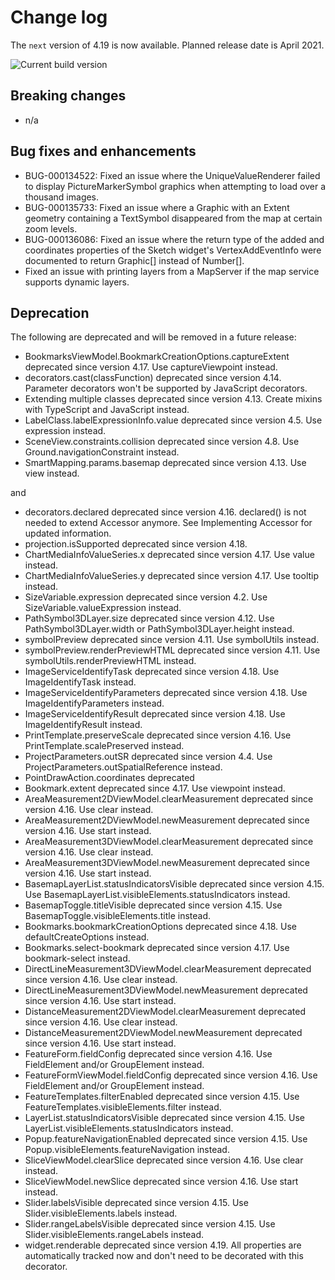 # Change log

The `next` version of 4.19 is now available.  Planned release date is April 2021.

![Current build version](https://img.shields.io/npm/v/arcgis-js-api/next?label=Current%20build)

## Breaking changes

* n/a 

## Bug fixes and enhancements

* BUG-000134522: Fixed an issue where the UniqueValueRenderer failed to display PictureMarkerSymbol graphics when attempting to load over a thousand images.
* BUG-000135733: Fixed an issue where a Graphic with an Extent geometry containing a TextSymbol disappeared from the map at certain zoom levels.
* BUG-000136086: Fixed an issue where the return type of the added and coordinates properties of the Sketch widget's VertexAddEventInfo were documented to return Graphic[] instead of Number[].
* Fixed an issue with printing layers from a MapServer if the map service supports dynamic layers.

## Deprecation

The following are deprecated and will be removed in a future release:

* BookmarksViewModel.BookmarkCreationOptions.captureExtent deprecated since version 4.17. Use captureViewpoint instead.
* decorators.cast(classFunction) deprecated since version 4.14. Parameter decorators won't be supported by JavaScript decorators.
* Extending multiple classes deprecated since version 4.13. Create mixins with TypeScript and JavaScript instead.
* LabelClass.labelExpressionInfo.value deprecated since version 4.5. Use expression instead.
* SceneView.constraints.collision deprecated since version 4.8. Use Ground.navigationConstraint instead.
* SmartMapping.params.basemap deprecated since version 4.13. Use view instead.

and

* decorators.declared deprecated since version 4.16. declared() is not needed to extend Accessor anymore. See Implementing Accessor for updated information.
* projection.isSupported deprecated since version 4.18.
* ChartMediaInfoValueSeries.x deprecated since version 4.17. Use value instead.
* ChartMediaInfoValueSeries.y deprecated since version 4.17. Use tooltip instead.
* SizeVariable.expression deprecated since version 4.2. Use SizeVariable.valueExpression instead.
* PathSymbol3DLayer.size deprecated since version 4.12. Use PathSymbol3DLayer.width or PathSymbol3DLayer.height instead.
* symbolPreview deprecated since version 4.11. Use symbolUtils instead.
* symbolPreview.renderPreviewHTML deprecated since version 4.11. Use symbolUtils.renderPreviewHTML instead.
* ImageServiceIdentifyTask deprecated since version 4.18. Use ImageIdentifyTask instead.
* ImageServiceIdentifyParameters deprecated since version 4.18. Use ImageIdentifyParameters instead.
* ImageServiceIdentifyResult deprecated since version 4.18. Use ImageIdentifyResult instead.
* PrintTemplate.preserveScale deprecated since version 4.16. Use PrintTemplate.scalePreserved instead.
* ProjectParameters.outSR deprecated since version 4.4. Use ProjectParameters.outSpatialReference instead.
* PointDrawAction.coordinates deprecated
* Bookmark.extent deprecated since 4.17. Use viewpoint instead.
* AreaMeasurement2DViewModel.clearMeasurement deprecated since version 4.16. Use clear instead.
* AreaMeasurement2DViewModel.newMeasurement deprecated since version 4.16. Use start instead.
* AreaMeasurement3DViewModel.clearMeasurement deprecated since version 4.16. Use clear instead.
* AreaMeasurement3DViewModel.newMeasurement deprecated since version 4.16. Use start instead.
* BasemapLayerList.statusIndicatorsVisible deprecated since version 4.15. Use BasemapLayerList.visibleElements.statusIndicators instead.
* BasemapToggle.titleVisible deprecated since version 4.15. Use BasemapToggle.visibleElements.title instead.
* Bookmarks.bookmarkCreationOptions deprecated since 4.18. Use defaultCreateOptions instead.
* Bookmarks.select-bookmark deprecated since version 4.17. Use bookmark-select instead.
* DirectLineMeasurement3DViewModel.clearMeasurement deprecated since version 4.16. Use clear instead.
* DirectLineMeasurement3DViewModel.newMeasurement deprecated since version 4.16. Use start instead.
* DistanceMeasurement2DViewModel.clearMeasurement deprecated since version 4.16. Use clear instead.
* DistanceMeasurement2DViewModel.newMeasurement deprecated since version 4.16. Use start instead.
* FeatureForm.fieldConfig deprecated since version 4.16. Use FieldElement and/or GroupElement instead.
* FeatureFormViewModel.fieldConfig deprecated since version 4.16. Use FieldElement and/or GroupElement instead.
* FeatureTemplates.filterEnabled deprecated since version 4.15. Use FeatureTemplates.visibleElements.filter instead.
* LayerList.statusIndicatorsVisible deprecated since version 4.15. Use LayerList.visibleElements.statusIndicators instead.
* Popup.featureNavigationEnabled deprecated since version 4.15. Use Popup.visibleElements.featureNavigation instead.
* SliceViewModel.clearSlice deprecated since version 4.16. Use clear instead.
* SliceViewModel.newSlice deprecated since version 4.16. Use start instead.
* Slider.labelsVisible deprecated since version 4.15. Use Slider.visibleElements.labels instead.
* Slider.rangeLabelsVisible deprecated since version 4.15. Use Slider.visibleElements.rangeLabels instead.
* widget.renderable deprecated since version 4.19. All properties are automatically tracked now and don't need to be decorated with this decorator.
